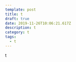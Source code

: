 ```yaml
---
template: post
title: t
draft: true
date: 2019-11-26T10:06:21.617Z
description: t
category: t
tags:
  - t
---
```

t
